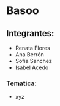 # Basoo


## Integrantes:

* Renata Flores
* Ana Berrón
* Sofía Sanchez
* Isabel Acedo

### Tematica:

* xyz

### 
